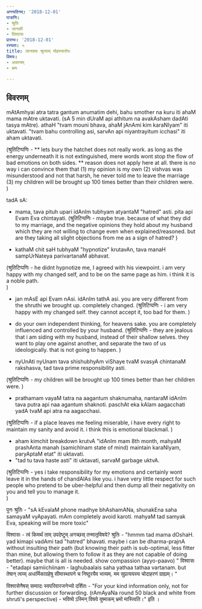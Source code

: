 ```yaml
---
अन्त्यदिनम्: '2018-12-01'
पात्राणि:
- श्रुतिः
- जानकी
- विश्वासः
प्रारम्भः: '2018-12-01'
रस्यता: ५
title: जानक्या श्रुत्याम् मोहस्यारोपः
विषयः:
- असत्यम्
- भ्रमः

---
```


## विवरणम्
mAtAmhyai atra tatra gantum anumatim dehi, bahu smother na kuru iti ahaM mama mAtre uktavati. (sA 5 min dUraM api athitum na avakAsham dadAti tasya mAtre). 
athaH "tvam mouni bhava, ahaM jAnAmi kim karaNIyam" iti uktavati. 
"tvam bahu controlling asi, sarvAn api niyantrayitum icchasi" iti aham uktavati.

(श्रुतिटिप्पणिः -
** lets bury the hatchet does not really work. as long as the energy underneath it is not extinguished, mere words wont stop the flow of bad emotions on both sides. 
** reason does not apply here at all. there is no way i can convince them that (1) my opinion is my own (2) vishvas was misunderstood and not that harsh, he never told me to leave the marriage (3) my children will be brought up 100 times better than their children were. 
)

tadA sA:
- mama, tava pituh upari idAnIm tubhyam atyantaM "hatred" asti. pita api Evam Eva chintayati. 
(श्रुतिटिप्पणिः -
maybe true. because of what they did to my marriage, and the negative opinions they hold about my husband which they are not willing to change even when explained/reasoned. but are they taking all slight objections from me as a sign of hatred? 
)

- kathaM chit saH tubhyaM "hypnotize" krutavAn, tava manaH sampUrNateya parivartanaM abhavat. 

(श्रुतिटिप्पणिः -
he didnt hypnotize me, I agreed with his viewpoint. i am very happy with my changed self, and to be on the same page as him. i think it is a noble path.  
)

- jan mAsE api Evam nAsi. idAnIm tathA asi. you are very different from the shruthi we brought up. completely changed. 
(श्रुतिटिप्पणिः -
i am very happy with my changed self. they cannot accept it, too bad for them.
)

- do your own independent thinking, for heavens sake. you are completely influenced and controlled by your husband.
(श्रुतिटिप्पणिः -
they are jealous that i am siding with my husband, instead of their shallow selves. they want to play one against another, and separate the two of us ideologically. that is not going to happen. 
)

- nyUnAti nyUnam tava shishubhyAm viShaye tvaM svasyA chintanaM rakshasva, tad tava prime responsibility asti. 

(श्रुतिटिप्पणिः -
my children will be brought up 100 times better than her children were. 
)
- prathamam vayaM tatra na aagantum shaknumaha, nantaraM idAnIm tava putra api naa agantum shaknoti. paschAt eka kAlam aagacchati yadA tvaM api atra na aagacchasi.

(श्रुतिटिप्पणिः -
if a place leaves me feeling miserable, i have every right to maintain my sanity and avoid it. i think this is emotional blackmail. 
)

- aham kimchit breakdown krutvA "idAnIm mam 8th month, mahyaM prashAnta manah (samichInam state of mind) maintain karaNIyam, paryAptaM etat" iti uktavati. 
- "tad tu tava haste asti" iti uktavati, sarvaM garbage uktvA. 

(श्रुतिटिप्पणिः -
yes i take responsibility for my emotions and certainly wont leave it in the hands of chandAlAs like you.
i have very little respect for such people who pretend to be uber-helpful and then dump all their negativity on you and tell you to manage it.  
)

पुनः श्रुतिः - "sA kEvalaM phone madhye bhAshamANa, shunakEna saha samayaM vyApayati. mAm completely avoid karoti. mahyaM tad samyak Eva, speaking will be more toxic"

विश्वासः - त्वं किमर्थं ताम् उपदेष्टुम् अगच्छस् तन्मातृविषये? 
श्रुतिः - "hmmm tad mama dOshaH. yad kimapi vadAmi tad "hatred" bhavati. maybe i can be dharma-prajnA without insulting their path (but knowing their path is sub-optimal, less fitter than mine, but allowing them to follow it as they are not capable of doing better). maybe that is all is needed. show compassion (ayyo-paavo) "
विश्वासः - "etadapi samiichiinam - laghubaalais saha yathaa tathaa vartanam. but तेषान् त्वय्य् अधार्मिकाग्रहेषु सीमास्थापने च निष्ठुरयैव भाव्यम्. मम सुप्रत्ययस्य चोदाहरणं ग्राह्यम्। "

विश्वासेनैषस् सम्वादः स्वपरिवारजनेभ्यो दर्शितः - "For your kind information only, not for further discussion or forwarding. (rAmAyaNa round 50 black and white from shruti's perspective) - भविष्ये ऽस्मिन् विषये युष्माकम् भ्रमो मास्त्विति।" इति । 



